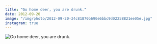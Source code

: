 ```yaml
---
title: "Go home deer, you are drunk."
date: 2012-09-20
image: "/img/photo/2012-09-20-34c81870b690e6bbc9d02258821ee05e.jpg"
instagram: true
---
```


![Go home deer, you are drunk.](/img/photo/2012-09-20-34c81870b690e6bbc9d02258821ee05e.jpg)
